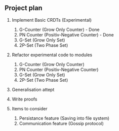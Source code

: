 
## Project plan

1. Implement Basic CRDTs (Experimental)
    1. G-Counter (Grow Only Counter) - Done
    2. PN Counter (Positiv-Negative Counter) - Done
    3. G-Set (Grow Only Set)
    4. 2P-Set (Two Phase Set)

2. Refactor experimental code to modules
    1. G-Counter (Grow Only Counter)
    2. PN Counter (Positiv-Negative Counter)
    3. G-Set (Grow Only Set)
    4. 2P-Set (Two Phase Set)

4. Generalisation attept
3. Write proofs

5. Items to consider
    1. Persistance feature (Saving into file system)
    2. Communication feature (Gossip protocol)